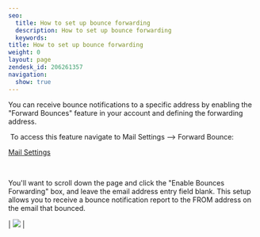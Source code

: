```yaml
---
seo:
  title: How to set up bounce forwarding
  description: How to set up bounce forwarding
  keywords: 
title: How to set up bounce forwarding
weight: 0
layout: page
zendesk_id: 206261357
navigation:
  show: true
---
```


You can receive bounce notifications to a specific address&nbsp;by enabling the "Forward Bounces" feature in your account and&nbsp;defining the forwarding address.&nbsp;

&nbsp;To access this feature navigate to Mail Settings --> Forward Bounce:

[Mail Settings](https://sendgrid.com/beta/settings/mail_settings)

&nbsp;

You'll want to scroll down the page and click the "Enable Bounces Forwarding" box, and leave the email address entry field blank. This setup allows you to receive a bounce notification report to the FROM address on the email that bounced.

| ![]({{root_url}}/images/bounceforwarding.png) |

&nbsp;

&nbsp;

